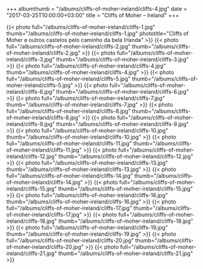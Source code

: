 +++
albumthumb = "/albums/cliffs-of-moher-ireland/cliffs-4.jpg"
date = "2017-03-25T10:00:00+03:00"
title = "Cliffs of Moher – Ireland"
+++

{{< photo full="/albums/cliffs-of-moher-ireland/cliffs-1.jpg" thumb="/albums/cliffs-of-moher-ireland/cliffs-1.jpg" 
phototitle="Cliffs of Moher e outros castelos pelo caminho da bela Irlanda" >}}
{{< photo full="/albums/cliffs-of-moher-ireland/cliffs-2.jpg" 
         thumb="/albums/cliffs-of-moher-ireland/cliffs-2.jpg"  >}}
{{< photo full="/albums/cliffs-of-moher-ireland/cliffs-3.jpg" 
         thumb="/albums/cliffs-of-moher-ireland/cliffs-3.jpg"  >}}
{{< photo full="/albums/cliffs-of-moher-ireland/cliffs-4.jpg" 
         thumb="/albums/cliffs-of-moher-ireland/cliffs-4.jpg"  >}}
{{< photo full="/albums/cliffs-of-moher-ireland/cliffs-5.jpg" 
         thumb="/albums/cliffs-of-moher-ireland/cliffs-5.jpg"  >}}
{{< photo full="/albums/cliffs-of-moher-ireland/cliffs-6.jpg" 
         thumb="/albums/cliffs-of-moher-ireland/cliffs-6.jpg"  >}}
{{< photo full="/albums/cliffs-of-moher-ireland/cliffs-7.jpg" 
         thumb="/albums/cliffs-of-moher-ireland/cliffs-7.jpg"  >}}
{{< photo full="/albums/cliffs-of-moher-ireland/cliffs-8.jpg" 
         thumb="/albums/cliffs-of-moher-ireland/cliffs-8.jpg"  >}}
{{< photo full="/albums/cliffs-of-moher-ireland/cliffs-9.jpg" 
         thumb="/albums/cliffs-of-moher-ireland/cliffs-9.jpg"  >}}
{{< photo full="/albums/cliffs-of-moher-ireland/cliffs-10.jpg" 
         thumb="/albums/cliffs-of-moher-ireland/cliffs-10.jpg"  >}}
{{< photo full="/albums/cliffs-of-moher-ireland/cliffs-11.jpg" 
         thumb="/albums/cliffs-of-moher-ireland/cliffs-11.jpg"  >}}
{{< photo full="/albums/cliffs-of-moher-ireland/cliffs-12.jpg" 
         thumb="/albums/cliffs-of-moher-ireland/cliffs-12.jpg"  >}}
{{< photo full="/albums/cliffs-of-moher-ireland/cliffs-13.jpg" 
         thumb="/albums/cliffs-of-moher-ireland/cliffs-13.jpg"  >}}
{{< photo full="/albums/cliffs-of-moher-ireland/cliffs-14.jpg" 
         thumb="/albums/cliffs-of-moher-ireland/cliffs-14.jpg"  >}}
{{< photo full="/albums/cliffs-of-moher-ireland/cliffs-15.jpg" 
         thumb="/albums/cliffs-of-moher-ireland/cliffs-15.jpg"  >}}
{{< photo full="/albums/cliffs-of-moher-ireland/cliffs-16.jpg" 
         thumb="/albums/cliffs-of-moher-ireland/cliffs-16.jpg"  >}}
{{< photo full="/albums/cliffs-of-moher-ireland/cliffs-17.jpg" 
         thumb="/albums/cliffs-of-moher-ireland/cliffs-17.jpg"  >}}
{{< photo full="/albums/cliffs-of-moher-ireland/cliffs-18.jpg" 
         thumb="/albums/cliffs-of-moher-ireland/cliffs-18.jpg"  >}}
{{< photo full="/albums/cliffs-of-moher-ireland/cliffs-19.jpg" 
         thumb="/albums/cliffs-of-moher-ireland/cliffs-19.jpg"  >}}
{{< photo full="/albums/cliffs-of-moher-ireland/cliffs-20.jpg" 
         thumb="/albums/cliffs-of-moher-ireland/cliffs-20.jpg"  >}}
{{< photo full="/albums/cliffs-of-moher-ireland/cliffs-21.jpg" 
         thumb="/albums/cliffs-of-moher-ireland/cliffs-21.jpg"  >}}

